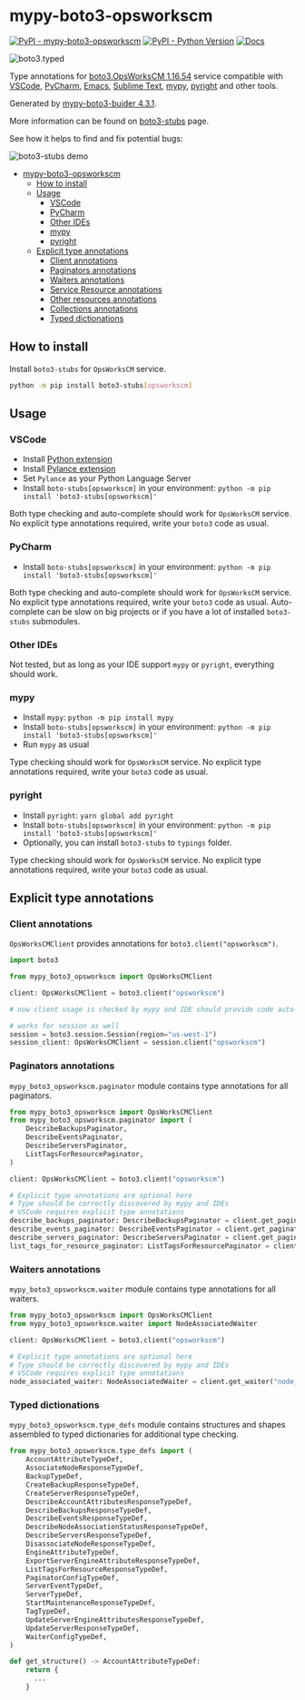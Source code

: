 # mypy-boto3-opsworkscm

[![PyPI - mypy-boto3-opsworkscm](https://img.shields.io/pypi/v/mypy-boto3-opsworkscm.svg?color=blue)](https://pypi.org/project/mypy-boto3-opsworkscm)
[![PyPI - Python Version](https://img.shields.io/pypi/pyversions/mypy-boto3-opsworkscm.svg?color=blue)](https://pypi.org/project/mypy-boto3-opsworkscm)
[![Docs](https://img.shields.io/readthedocs/mypy-boto3-builder.svg?color=blue)](https://mypy-boto3-builder.readthedocs.io/)

![boto3.typed](https://github.com/vemel/mypy_boto3_builder/raw/master/logo.png)

Type annotations for
[boto3.OpsWorksCM 1.16.54](https://boto3.amazonaws.com/v1/documentation/api/1.16.54/reference/services/opsworkscm.html#OpsWorksCM) service
compatible with
[VSCode](https://code.visualstudio.com/),
[PyCharm](https://www.jetbrains.com/pycharm/),
[Emacs](https://www.gnu.org/software/emacs/),
[Sublime Text](https://www.sublimetext.com/),
[mypy](https://github.com/python/mypy),
[pyright](https://github.com/microsoft/pyright)
and other tools.

Generated by [mypy-boto3-buider 4.3.1](https://github.com/vemel/mypy_boto3_builder).

More information can be found on [boto3-stubs](https://pypi.org/project/boto3-stubs/) page.

See how it helps to find and fix potential bugs:

![boto3-stubs demo](https://github.com/vemel/mypy_boto3_builder/raw/master/demo.gif)

- [mypy-boto3-opsworkscm](#mypy-boto3-opsworkscm)
  - [How to install](#how-to-install)
  - [Usage](#usage)
    - [VSCode](#vscode)
    - [PyCharm](#pycharm)
    - [Other IDEs](#other-ides)
    - [mypy](#mypy)
    - [pyright](#pyright)
  - [Explicit type annotations](#explicit-type-annotations)
    - [Client annotations](#client-annotations)
    - [Paginators annotations](#paginators-annotations)
    - [Waiters annotations](#waiters-annotations)
    - [Service Resource annotations](#service-resource-annotations)
    - [Other resources annotations](#other-resources-annotations)
    - [Collections annotations](#collections-annotations)
    - [Typed dictionations](#typed-dictionations)

## How to install

Install `boto3-stubs` for `OpsWorksCM` service.

```bash
python -m pip install boto3-stubs[opsworkscm]
```

## Usage

### VSCode

- Install [Python extension](https://marketplace.visualstudio.com/items?itemName=ms-python.python)
- Install [Pylance extension](https://marketplace.visualstudio.com/items?itemName=ms-python.vscode-pylance)
- Set `Pylance` as your Python Language Server
- Install `boto-stubs[opsworkscm]` in your environment: `python -m pip install 'boto3-stubs[opsworkscm]'`

Both type checking and auto-complete should work for `OpsWorksCM` service.
No explicit type annotations required, write your `boto3` code as usual.

### PyCharm

- Install `boto-stubs[opsworkscm]` in your environment: `python -m pip install 'boto3-stubs[opsworkscm]'`

Both type checking and auto-complete should work for `OpsWorksCM` service.
No explicit type annotations required, write your `boto3` code as usual.
Auto-complete can be slow on big projects or if you have a lot of installed `boto3-stubs` submodules.

### Other IDEs

Not tested, but as long as your IDE support `mypy` or `pyright`, everything should work.

### mypy

- Install `mypy`: `python -m pip install mypy`
- Install `boto-stubs[opsworkscm]` in your environment: `python -m pip install 'boto3-stubs[opsworkscm]'`
- Run `mypy` as usual

Type checking should work for `OpsWorksCM` service.
No explicit type annotations required, write your `boto3` code as usual.

### pyright

- Install `pyright`: `yarn global add pyright`
- Install `boto-stubs[opsworkscm]` in your environment: `python -m pip install 'boto3-stubs[opsworkscm]'`
- Optionally, you can install `boto3-stubs` to `typings` folder.

Type checking should work for `OpsWorksCM` service.
No explicit type annotations required, write your `boto3` code as usual.

## Explicit type annotations

### Client annotations

`OpsWorksCMClient` provides annotations for `boto3.client("opsworkscm")`.

```python
import boto3

from mypy_boto3_opsworkscm import OpsWorksCMClient

client: OpsWorksCMClient = boto3.client("opsworkscm")

# now client usage is checked by mypy and IDE should provide code auto-complete

# works for session as well
session = boto3.session.Session(region="us-west-1")
session_client: OpsWorksCMClient = session.client("opsworkscm")
```

### Paginators annotations

`mypy_boto3_opsworkscm.paginator` module contains type annotations for all paginators.

```python
from mypy_boto3_opsworkscm import OpsWorksCMClient
from mypy_boto3_opsworkscm.paginator import (
    DescribeBackupsPaginator,
    DescribeEventsPaginator,
    DescribeServersPaginator,
    ListTagsForResourcePaginator,
)

client: OpsWorksCMClient = boto3.client("opsworkscm")

# Explicit type annotations are optional here
# Type should be correctly discovered by mypy and IDEs
# VSCode requires explicit type annotations
describe_backups_paginator: DescribeBackupsPaginator = client.get_paginator("describe_backups")
describe_events_paginator: DescribeEventsPaginator = client.get_paginator("describe_events")
describe_servers_paginator: DescribeServersPaginator = client.get_paginator("describe_servers")
list_tags_for_resource_paginator: ListTagsForResourcePaginator = client.get_paginator("list_tags_for_resource")
```


### Waiters annotations

`mypy_boto3_opsworkscm.waiter` module contains type annotations for all waiters.

```python
from mypy_boto3_opsworkscm import OpsWorksCMClient
from mypy_boto3_opsworkscm.waiter import NodeAssociatedWaiter

client: OpsWorksCMClient = boto3.client("opsworkscm")

# Explicit type annotations are optional here
# Type should be correctly discovered by mypy and IDEs
# VSCode requires explicit type annotations
node_associated_waiter: NodeAssociatedWaiter = client.get_waiter("node_associated")
```





### Typed dictionations

`mypy_boto3_opsworkscm.type_defs` module contains structures and shapes assembled
to typed dictionaries for additional type checking.

```python
from mypy_boto3_opsworkscm.type_defs import (
    AccountAttributeTypeDef,
    AssociateNodeResponseTypeDef,
    BackupTypeDef,
    CreateBackupResponseTypeDef,
    CreateServerResponseTypeDef,
    DescribeAccountAttributesResponseTypeDef,
    DescribeBackupsResponseTypeDef,
    DescribeEventsResponseTypeDef,
    DescribeNodeAssociationStatusResponseTypeDef,
    DescribeServersResponseTypeDef,
    DisassociateNodeResponseTypeDef,
    EngineAttributeTypeDef,
    ExportServerEngineAttributeResponseTypeDef,
    ListTagsForResourceResponseTypeDef,
    PaginatorConfigTypeDef,
    ServerEventTypeDef,
    ServerTypeDef,
    StartMaintenanceResponseTypeDef,
    TagTypeDef,
    UpdateServerEngineAttributesResponseTypeDef,
    UpdateServerResponseTypeDef,
    WaiterConfigTypeDef,
)

def get_structure() -> AccountAttributeTypeDef:
    return {
      ...
    }
```
